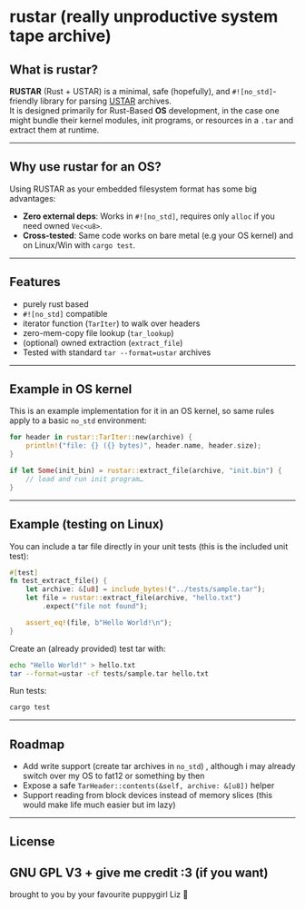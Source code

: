 
# rustar (really unproductive system tape archive)

## What is rustar?  
**RUSTAR** (Rust + USTAR) is a minimal, safe (hopefully), and `#![no_std]`-friendly library for parsing [USTAR](https://en.wikipedia.org/wiki/Tar_(computing)#UStar_format) archives.  
It is designed primarily for Rust-Based **OS** development, in the case one might bundle their kernel modules, init programs, or resources in a `.tar` and extract them at runtime.


---

## Why use rustar for an OS?
Using RUSTAR as your embedded filesystem format has some big advantages:
- **Zero external deps**: Works in `#![no_std]`, requires only `alloc` if you need owned `Vec<u8>`.  
- **Cross-tested**: Same code works on bare metal (e.g your OS kernel) and on Linux/Win with `cargo test`.

---

## Features
- purely rust based
- `#![no_std]` compatible  
- iterator function (`TarIter`) to walk over headers  
- zero-mem-copy file lookup (`tar_lookup`)  
- (optional) owned extraction (`extract_file`)  
- Tested with standard `tar --format=ustar` archives  

---

## Example in  OS kernel
This is an example implementation for it in an OS kernel, so same rules apply to a basic ```no_std``` environment:
```rust
for header in rustar::TarIter::new(archive) {
    println!("file: {} ({} bytes)", header.name, header.size);
}

if let Some(init_bin) = rustar::extract_file(archive, "init.bin") {
    // load and run init program…
}
```

---

## Example (testing on Linux)
You can include a tar file directly in your unit tests (this is the included unit test):

```rust
#[test]
fn test_extract_file() {
    let archive: &[u8] = include_bytes!("../tests/sample.tar");
    let file = rustar::extract_file(archive, "hello.txt")
        .expect("file not found");

    assert_eq!(file, b"Hello World!\n");
}
```

Create an (already provided) test tar with:

```bash
echo "Hello World!" > hello.txt
tar --format=ustar -cf tests/sample.tar hello.txt
```

Run tests:

```bash
cargo test
```

---

## Roadmap
- Add write support (create tar archives in `no_std`) , although i may already switch over my OS to fat12 or something by then
- Expose a safe `TarHeader::contents(&self, archive: &[u8])` helper  
- Support reading from block devices instead of memory slices (this would make life much easier but im lazy)

---

## License
GNU GPL V3 + give me credit :3 (if you want)
---

brought to you by your favourite puppygirl Liz  🐾  
